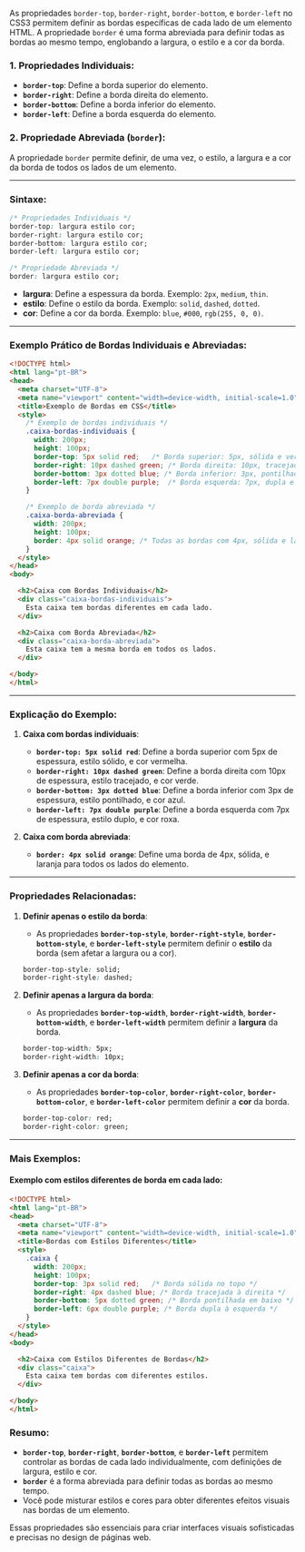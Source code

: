 As propriedades `border-top`, `border-right`, `border-bottom`, e `border-left` no CSS3 permitem definir as bordas específicas de cada lado de um elemento HTML. A propriedade `border` é uma forma abreviada para definir todas as bordas ao mesmo tempo, englobando a largura, o estilo e a cor da borda.

### 1. **Propriedades Individuais:**

- **`border-top`**: Define a borda superior do elemento.
- **`border-right`**: Define a borda direita do elemento.
- **`border-bottom`**: Define a borda inferior do elemento.
- **`border-left`**: Define a borda esquerda do elemento.

### 2. **Propriedade Abreviada (`border`)**:

A propriedade `border` permite definir, de uma vez, o estilo, a largura e a cor da borda de todos os lados de um elemento.

---

### Sintaxe:

```css
/* Propriedades Individuais */
border-top: largura estilo cor;
border-right: largura estilo cor;
border-bottom: largura estilo cor;
border-left: largura estilo cor;

/* Propriedade Abreviada */
border: largura estilo cor;
```

- **largura**: Define a espessura da borda. Exemplo: `2px`, `medium`, `thin`.
- **estilo**: Define o estilo da borda. Exemplo: `solid`, `dashed`, `dotted`.
- **cor**: Define a cor da borda. Exemplo: `blue`, `#000`, `rgb(255, 0, 0)`.

---

### **Exemplo Prático de Bordas Individuais e Abreviadas:**

```html
<!DOCTYPE html>
<html lang="pt-BR">
<head>
  <meta charset="UTF-8">
  <meta name="viewport" content="width=device-width, initial-scale=1.0">
  <title>Exemplo de Bordas em CSS</title>
  <style>
    /* Exemplo de bordas individuais */
    .caixa-bordas-individuais {
      width: 200px;
      height: 100px;
      border-top: 5px solid red;   /* Borda superior: 5px, sólida e vermelha */
      border-right: 10px dashed green; /* Borda direita: 10px, tracejada e verde */
      border-bottom: 3px dotted blue; /* Borda inferior: 3px, pontilhada e azul */
      border-left: 7px double purple;  /* Borda esquerda: 7px, dupla e roxa */
    }

    /* Exemplo de borda abreviada */
    .caixa-borda-abreviada {
      width: 200px;
      height: 100px;
      border: 4px solid orange; /* Todas as bordas com 4px, sólida e laranja */
    }
  </style>
</head>
<body>

  <h2>Caixa com Bordas Individuais</h2>
  <div class="caixa-bordas-individuais">
    Esta caixa tem bordas diferentes em cada lado.
  </div>

  <h2>Caixa com Borda Abreviada</h2>
  <div class="caixa-borda-abreviada">
    Esta caixa tem a mesma borda em todos os lados.
  </div>

</body>
</html>
```

---

### **Explicação do Exemplo:**

1. **Caixa com bordas individuais**:
   - **`border-top: 5px solid red`**: Define a borda superior com 5px de espessura, estilo sólido, e cor vermelha.
   - **`border-right: 10px dashed green`**: Define a borda direita com 10px de espessura, estilo tracejado, e cor verde.
   - **`border-bottom: 3px dotted blue`**: Define a borda inferior com 3px de espessura, estilo pontilhado, e cor azul.
   - **`border-left: 7px double purple`**: Define a borda esquerda com 7px de espessura, estilo duplo, e cor roxa.

2. **Caixa com borda abreviada**:
   - **`border: 4px solid orange`**: Define uma borda de 4px, sólida, e laranja para todos os lados do elemento.

---

### **Propriedades Relacionadas:**

1. **Definir apenas o estilo da borda**:
   - As propriedades **`border-top-style`**, **`border-right-style`**, **`border-bottom-style`**, e **`border-left-style`** permitem definir o **estilo** da borda (sem afetar a largura ou a cor).

   ```css
   border-top-style: solid;
   border-right-style: dashed;
   ```

2. **Definir apenas a largura da borda**:
   - As propriedades **`border-top-width`**, **`border-right-width`**, **`border-bottom-width`**, e **`border-left-width`** permitem definir a **largura** da borda.

   ```css
   border-top-width: 5px;
   border-right-width: 10px;
   ```

3. **Definir apenas a cor da borda**:
   - As propriedades **`border-top-color`**, **`border-right-color`**, **`border-bottom-color`**, e **`border-left-color`** permitem definir a **cor** da borda.

   ```css
   border-top-color: red;
   border-right-color: green;
   ```

---

### **Mais Exemplos:**

#### Exemplo com estilos diferentes de borda em cada lado:

```html
<!DOCTYPE html>
<html lang="pt-BR">
<head>
  <meta charset="UTF-8">
  <meta name="viewport" content="width=device-width, initial-scale=1.0">
  <title>Bordas com Estilos Diferentes</title>
  <style>
    .caixa {
      width: 200px;
      height: 100px;
      border-top: 3px solid red;   /* Borda sólida no topo */
      border-right: 4px dashed blue; /* Borda tracejada à direita */
      border-bottom: 5px dotted green; /* Borda pontilhada em baixo */
      border-left: 6px double purple; /* Borda dupla à esquerda */
    }
  </style>
</head>
<body>

  <h2>Caixa com Estilos Diferentes de Bordas</h2>
  <div class="caixa">
    Esta caixa tem bordas com diferentes estilos.
  </div>

</body>
</html>
```

### **Resumo:**

- **`border-top`**, **`border-right`**, **`border-bottom`**, e **`border-left`** permitem controlar as bordas de cada lado individualmente, com definições de largura, estilo e cor.
- **`border`** é a forma abreviada para definir todas as bordas ao mesmo tempo.
- Você pode misturar estilos e cores para obter diferentes efeitos visuais nas bordas de um elemento.

Essas propriedades são essenciais para criar interfaces visuais sofisticadas e precisas no design de páginas web.